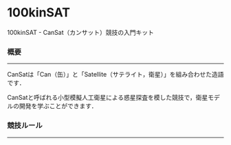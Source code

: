 # 100kinSAT
100kinSAT - CanSat（カンサット）競技の入門キット

### 概要
---
CanSatは「Can（缶）」と「Satellite（サテライト，衛星）」を組み合わせた造語です．

CanSatと呼ばれる小型模擬人工衛星による惑星探査を模した競技で，衛星モデルの開発を学ぶことができます．

### 競技ルール
---


